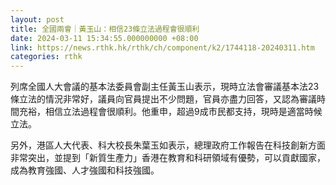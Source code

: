 ```yaml
---
layout: post
title: 全國兩會｜黃玉山：相信23條立法過程會很順利
date: 2024-03-11 15:34:55.000000000 +08:00
link: https://news.rthk.hk/rthk/ch/component/k2/1744118-20240311.htm
categories: rthk
---
```


列席全國人大會議的基本法委員會副主任黃玉山表示，現時立法會審議基本法23條立法的情況非常好，議員向官員提出不少問題，官員亦盡力回答，又認為審議時間充裕，相信立法過程會很順利。他重申，超過9成市民都支持，現時是適當時候立法。

另外，港區人大代表、科大校長朱葉玉如表示，總理政府工作報告在科技創新方面非常突出，並提到「新質生產力」香港在教育和科研領域有優勢，可以貢獻國家，成為教育強國、人才強國和科技強國。

